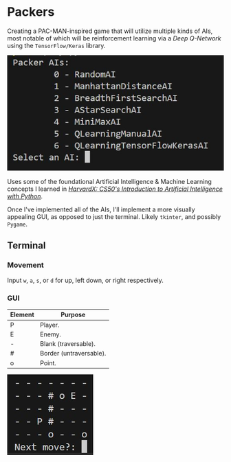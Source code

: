 # Packers

Creating a PAC-MAN-inspired game that will utilize multiple kinds of AIs, most notable of which will be reinforcement learning via a *Deep Q-Network* using the ```TensorFlow/Keras``` library.

![Screenshot of terminal's AI selection menu.](assets/terminalSelectAI.JPG)

Uses some of the foundational Artificial Intelligence & Machine Learning concepts I learned in [*HarvardX: CS50's Introduction to Artificial Intelligence with Python*](https://www.edx.org/learn/artificial-intelligence/harvard-university-cs50-s-introduction-to-artificial-intelligence-with-python).

Once I've implemented all of the AIs, I'll implement a more visually appealing GUI, as opposed to just the terminal. Likely  ```tkinter```, and possibly ```Pygame```.

## Terminal
### Movement
Input `w`, `a`, `s`, or `d` for up, left down, or right respectively. 

### GUI
| Element | Purpose |
| --- | --- |
| P | Player. |
| E | Enemy. |
| - | Blank (traversable). |
| # | Border (untraversable). |
| o | Point. |

![Screenshot of terminal's AI board.](assets/terminalBoard.JPG)
